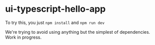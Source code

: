 # ui-typescript-hello-app

To try this, you just `npm install` and `npm run dev`

We're trying to avoid using anything but the simplest of dependencies. Work in progress.
